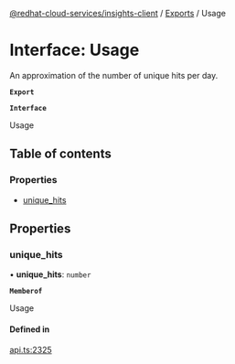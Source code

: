 [@redhat-cloud-services/insights-client](../README.md) / [Exports](../modules.md) / Usage

# Interface: Usage

An approximation of the number of unique hits per day.

**`Export`**

**`Interface`**

Usage

## Table of contents

### Properties

- [unique\_hits](Usage.md#unique_hits)

## Properties

### unique\_hits

• **unique\_hits**: `number`

**`Memberof`**

Usage

#### Defined in

[api.ts:2325](https://github.com/mkholjuraev/javascript-clients/blob/master/packages/insights/api.ts#L2325)
